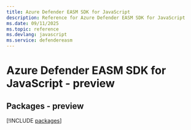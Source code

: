 ```yaml
---
title: Azure Defender EASM SDK for JavaScript
description: Reference for Azure Defender EASM SDK for JavaScript
ms.date: 09/11/2025
ms.topic: reference
ms.devlang: javascript
ms.service: defendereasm
---
```

# Azure Defender EASM SDK for JavaScript - preview
## Packages - preview
[!INCLUDE [packages](defender-easm-index.md)]